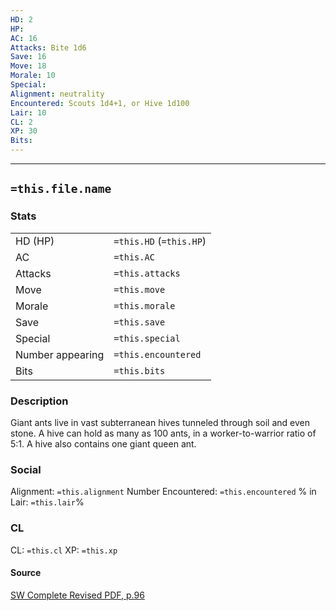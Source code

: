 ```yaml
---
HD: 2
HP: 
AC: 16
Attacks: Bite 1d6
Save: 16
Move: 18
Morale: 10
Special: 
Alignment: neutrality 
Encountered: Scouts 1d4+1, or Hive 1d100
Lair: 10
CL: 2
XP: 30
Bits:
---
```


___

## `=this.file.name`

### Stats

|                  |                         |
| ---------------- | ----------------------- |
| HD (HP)          | `=this.HD` (`=this.HP`) |
| AC               | `=this.AC`              |
| Attacks          | `=this.attacks`         |
| Move             | `=this.move`            |
| Morale           | `=this.morale`          |
| Save             | `=this.save`            |
| Special          | `=this.special`         |
| Number appearing | `=this.encountered`     |
| Bits             | `=this.bits`            | 


### Description
Giant ants live in vast subterranean hives tunneled through soil and even stone. A hive can hold as many as 100 ants, in a worker-to-warrior ratio of 5:1. A hive also contains one giant queen ant. 


### Social
Alignment: `=this.alignment`
Number Encountered:  `=this.encountered`
% in Lair: `=this.lair`%

### CL
CL: `=this.cl`
XP: `=this.xp`

#### Source

[SW Complete Revised PDF, p.96](<obsidian://open?vault=swords_and_wizardry_ref&file=SW Complete Revised PDF.pdf>)







